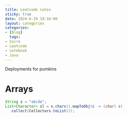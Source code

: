 ```yaml
---
title: Leetcode notes
sticky: true
date: 2024-6-29 10:16:00
layout: categories
categories:
- [Blog]
  tags:
- Sucre
- Leetcode
- notebook
- Java
---
```


Deployments for pumkins









<!-- more -->

# Arrays

```` Java
String s = "abcde";
List<Character> sl = s.chars().mapToObj(c -> (char) c)
  .collect(Collectors.toList());
````
